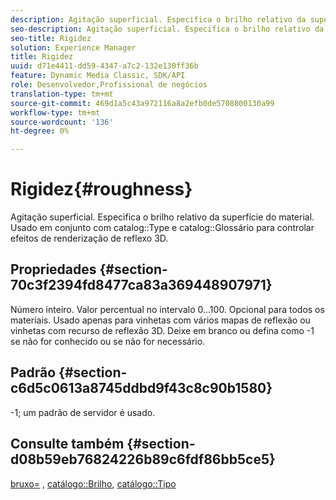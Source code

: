```yaml
---
description: Agitação superficial. Especifica o brilho relativo da superfície do material. Usado em conjunto com Tipo de catálogo e Gráfico para controlar efeitos de renderização de reflexo 3D.
seo-description: Agitação superficial. Especifica o brilho relativo da superfície do material. Usado em conjunto com Tipo de catálogo e Gráfico para controlar efeitos de renderização de reflexo 3D.
seo-title: Rigidez
solution: Experience Manager
title: Rigidez
uuid: d71e4411-dd59-4347-a7c2-132e130ff36b
feature: Dynamic Media Classic, SDK/API
role: Desenvolvedor,Profissional de negócios
translation-type: tm+mt
source-git-commit: 469d1a5c43a972116a8a2efb0de5708800130a99
workflow-type: tm+mt
source-wordcount: '136'
ht-degree: 0%

---
```



# Rigidez{#roughness}

Agitação superficial. Especifica o brilho relativo da superfície do material. Usado em conjunto com catalog::Type e catalog::Glossário para controlar efeitos de renderização de reflexo 3D.

## Propriedades {#section-70c3f2394fd8477ca83a369448907971}

Número inteiro. Valor percentual no intervalo 0...100. Opcional para todos os materiais. Usado apenas para vinhetas com vários mapas de reflexão ou vinhetas com recurso de reflexão 3D. Deixe em branco ou defina como -1 se não for conhecido ou se não for necessário.

## Padrão {#section-c6d5c0613a8745ddbd9f43c8c90b1580}

-1; um padrão de servidor é usado.

## Consulte também {#section-d08b59eb76824226b89c6fdf86bb5ce5}

[bruxo=](../../../../../ir-api/http-protocol/image-rendering-api-ref/c-ir-http-protocol-ref/c-ir-http-protocol-command-reference/r-ir-rough.md#reference-00add846b09f4dc39420bda1ca414180) ,  [catálogo::Brilho](../../../../../ir-api/material-cat/image-rendering-api-ref/c-ir-material-catalog/c-ir-material-data-reference/r-ir-cat-gloss.md#reference-5277f62a67e2408ab94699aa712f1eeb),  [catálogo::Tipo](../../../../../ir-api/material-cat/image-rendering-api-ref/c-ir-material-catalog/c-ir-material-data-reference/r-ir-cat-type.md#reference-9bea147dda9f4e74bc0ec79dcc0d9161)
